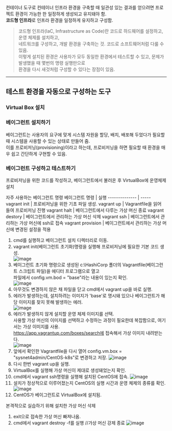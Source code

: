 컨테이너 도구로 컨테이너 인프라 환경을 구축할 때 일관성 있는 결과를 얻으려면 프로젝트 환경이 가능한 한 일정하게 생성되고 유지돼야 함.  
<b>코드형 인프라</b>로 인프라 환경을 일정하게 유지하고 구성함.  
> 코드형 인프라(IaC, Infrastructure as Code)란 코드로 하드웨어를 설정하고, 운영 체제를 설치하고,  
네트워크를 구성하고, 개발 환경을 구축하는 것. 코드로 소프트웨어처럼 다룰 수 있음.  
이렇게 설치된 환경은 사용자가 모두 동일한 환경에서 테스트할 수 있고, 문제가 발생했을 때 몇번의 명령 실행만으로  
환경을 다시 새것처럼 구성할 수 있다는 장점이 있음.  

<hr>

## 테스트 환경을 자동으로 구성하는 도구

### Virtual Box 설치
### 베이그런트 설치하기
베이그런트는 사용자의 요구에 맞게 시스템 자원을 할당, 배치, 배포해 두었다가 필요할 때 시스템을 사용할 수 있는 상태로 만들어 줌.  
이를 프로비저닝(provisioning)이라고 하는데, 프로비저닝을 하면 필요할 때 환경을 매우 쉽고 간단하게 구현할 수 있음.  

### 베이그런트 구성하고 테스트하기
프로비저닝을 위한 코드를 작성하고, 베이그런트에서 불러온 후 VirtualBox에 운영체제 설치  

자주 사용하는 베이그런트 명령
베이그런트 명령 | 실행
-------------- | -----
vagrant init | 프로비저닝을 위한 기초 파일 생성.
vagrant up | Vagrantfile을 읽어 들여 프로비저닝 진행
vagrant halt | 베이그런트에서 다루는 가상 머신 종료
vagrant destory | 베이그런트에서 관리하는 가상 머신 삭제
vagrant ssh | 베이그런트에서 관리하는 가상 머신에 ssh로 접속
vagrant provision | 베이그런트에서 관리하는 가상 머신에 변경된 설정을 적용

1. cmd를 실행하고 베이그런트 설치 디렉터리로 이동.  
1. vagrant init(베이그런트 초기화)명령을 실행해 프로비저닝에 필요한 기본 코드 생성.  
![image](https://user-images.githubusercontent.com/67637716/153887834-c46e8777-c752-4ad3-96eb-7813d49c09a9.png)
1. 베이그런트 초기화 명령으로 생성된 c:\HashiCorp 폴더의 Vagrantfile(베이그런트 스크립트 파일)을 에디터 프로그램으로 열고  
파일에서 config.vm.bod = "base"라는 내용이 있는지 확인.  
![image](https://user-images.githubusercontent.com/67637716/153888350-c7684a66-05c3-4069-b5d7-afa4d7456cbe.png)
1. 아무것도 변경하지 않은 채 파일을 닫고 cmd에서 vagrant up을 바로 실행.  
1. 에러가 발생하는데, 설치하려는 이미지가 'base'로 명시돼 있으나 베이그런트가 해당 이미지를 찾지 못해 발생하는 에러.  
![image](https://user-images.githubusercontent.com/67637716/153888662-ddd7bf8e-bf7d-4637-8419-f7cb2924193f.png)
1. 에러가 발생하지 않게 설치할 운영 체제 이미지를 선택.  
사용할 가상 머신의 이미지를 선택하고 수정하는 과정이 필요한데 복잡함으로, 여기서는 가상 이미지를 사용.  
https://app.vagrantup.com/boxes/search에 접속해서 가상 이미지 내려받는다.  
![image](https://user-images.githubusercontent.com/67637716/153890235-ce9b61ce-d203-4d96-8f38-b758a5913b28.png)
1. 앞에서 확인한 Vagrantfile을 다시 열어 config.vm.box = "sysnet4admin/CentOS-k8s"로 변경하고 저장.
![image](https://user-images.githubusercontent.com/67637716/153890519-74469983-ec8c-4c39-b308-57d7e9f258dc.png)
1. 다시 한번 vagrant up을 실행.
1. VirtualBox를 실행해 가상 머신이 제대로 생성돼었는지 확인.
1. cmd에서 vagrant ssh명령을 실행해 설치된 CentOS에 접속.
![image](https://user-images.githubusercontent.com/67637716/153891962-61d4e502-7848-4b26-9b89-b7d7d26a4adb.png)
1. 설치가 정상적으로 이루어졌는지 CentOS의 실행 시간과 운영 체제의 종류를 확인. 
![image](https://user-images.githubusercontent.com/67637716/153892288-64471df1-569d-43d7-8f48-ae8d806b109c.png)
1. CentOS가 베이그런트로 VirtualBox에 설치됨.  

본격적으로 실습하기 위해 설치한 가상 머신 삭제
1. exit으로 접속한 가상 머신 빠져나옴.
1. cmd에서 vagrant destroy -f를 실행 //가상 머신 강제 종료
![image](https://user-images.githubusercontent.com/67637716/153892896-3cd7ba94-5750-41c7-8efd-8a64a3252390.png)





